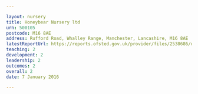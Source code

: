 ```yaml
---

layout: nursery
title: Honeybear Nursery ltd
urn: 500105
postcode: M16 8AE
address: Rufford Road, Whalley Range, Manchester, Lancashire, M16 8AE
latestReportUrl: https://reports.ofsted.gov.uk/provider/files/2538686/urn/500105.pdf
teaching: 2
development: 2
leadership: 2
outcomes: 2
overall: 2
date: 7 January 2016

---
```

